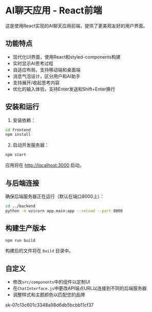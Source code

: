 # AI聊天应用 - React前端

这是使用React实现的AI聊天应用前端，提供了更美观友好的用户界面。

## 功能特点

- 现代化UI界面，使用React和styled-components构建
- 实时显示AI思考过程
- 自适应布局，支持移动端和桌面端
- 消息气泡设计，区分用户和AI助手
- 支持展开/收起思考内容
- 优化的输入体验，支持Enter发送和Shift+Enter换行

## 安装和运行

1. 安装依赖：

```bash
cd frontend
npm install
```

2. 启动开发服务器：

```bash
npm start
```

应用将在 [http://localhost:3000](http://localhost:3000) 启动。

## 与后端连接

确保后端服务器正在运行（默认在端口8000上）：

```bash
cd ../backend
python -m uvicorn app.main:app --reload --port 8000
```

## 构建生产版本

```bash
npm run build
```

构建后的文件将在 `build` 目录中。

## 自定义

- 修改`src/components`中的组件以定制UI
- 在`ChatInterface.js`中更改API端点URL以连接到不同的后端服务器
- 调整样式和主题颜色以匹配您的品牌 

sk-07c13c601c3348a98d6db5bcbb11cf37